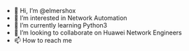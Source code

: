 - 👋 Hi, I’m @elmershox
- 👀 I’m interested in Network Automation
- 🌱 I’m currently learning Python3
- 💞️ I’m looking to collaborate on Huawei Network Engineers
- 📫 How to reach me 

<!---
elmershox/elmershox is a ✨ special ✨ repository because its `README.md` (this file) appears on your GitHub profile.
You can click the Preview link to take a look at your changes.
--->
